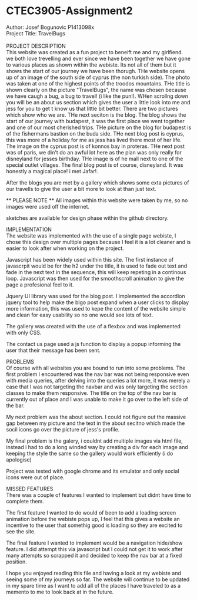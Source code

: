 # CTEC3905-Assignment2
Author: Josef Bogunovic P1413098x
<br>
Project Title: TravelBugs
<br>
<br>
PROJECT DESCRIPTION
<br>
This website was created as a fun project to beneift me and my girlfiend. we both love trevelling and ever since we have been together we have gone to various places as shown within the webiste. Its not all of them but it shows the start of our journey we have been thorugh. THe website opens up of an image of the south side of cyprus (the non turkish side). The photo was taken at one of the highest points of the troodos mountains. THe title is shown clearly on the picture "TravelBugs", the name was chosen because we have caugh a bug, a bug to travel! (i like the pun!). WHen scrollng down you will be an about us section which gives the user a little look into me and jess for you to get t know us that little bit better. There are two pictures which show who we are. THe next seciton is the blog. The blog shows the start of our journey with budapest, it was the first place we went together and one of our most cherished trips. THe picture on the blog for budapest is of the fishermans bastion on the buda side. THe next blog post is cyprus, this was more of a holiday for me as jess has lived there most of her life. The image on the cyprus post is of konnos bay in proteras. THe next post was of paris, we din't do an awful lot here as the plan was only really for disneyland for jesses birthday. THe image is of he mall next to one of the special outlet villages. The final blog post is of course, disneyland. It was honestly a magical place! i met Jafar!.

After the blogs you are met by a gallery which shows some exta pictures of our travells to give the user a bit more to look at than just text. 

** PLEASE NOTE ** 
All images within this website were taken by me, so no images were used off the internet.

sketches are available for design phase within the github directory.

IMPLEMENTATION
<br>
The website was implemented with the use of a single page webiste, I chose this design over multiple pages because I feel it is a lot cleaner and is easier to look after when working on the project.

Javascript has been widely used within this site. The first instance of javascrpit would be for the h2 under the title, it is used to fade out text and fade in the next text in the sequence, this will keep repeting in a continous loop. Javascript was then used for the smoothscroll animation to give the page a profesional feel to it. 

Jquery UI library was used for the blog post. I implemented the accordion jquery tool to help make the blgo post expand when a user clicks to display more information, this was used to kepe the content of the website simple and clean for easy usability so no one would see lots of text.

The gallery was created with the use of a flexbox and was implemented with only CSS.

The contact us page used a js function to display a popup informing the user that their message has been sent.

PROBLEMS
<br>
Of course with all websites you are bound to run into some problems. The first problem I encountered was the nav bar was not being responsive even with media queries, after delving into the queries a lot more, it was merely a case that I was not targeting the navbar and was only targeting the section classes to make them responsive. The title on the top of the nav bar is currently out of place and I was unable to make it go over to the left side of the bar. 

My next problem was the about section. I could not figure out the massive gap between my picture and the text in the about secitno which made the socil icons go over the picture of jess's profile.

My final problem is the galery, i couldnt add multiple images via html file, instead i had to do a long winded way by creating a div for each image and keeping the style the same so the gallery would work efficiently (i do apologise)

Project was tested with google chrome and its emulator and only social icons were out of place.

MISSED FEATURES
<br>
There was a couple of features I wanted to implement but didnt have time to complete them.

The first feature I wanted to do would of been to add a loading screen animation before the webiste pops up, I feel that this gives a website an incentive to the user that somethig good is loading so they are excited to see the site.

The final feature I wanted to implement would be a navigation hide/show feature. I did attempt this via javascript but I could not get it to work after many attempts so scrapped it and decided to keep the nav bar at a fixed position.

I hope you enjoyed reading this file and having a look at my webiste and seeing some of my journeys so far. The website will continue to be updated in my spare time as I want to add all of the places I have traveled to as a memento to me to look back at in the future. 




